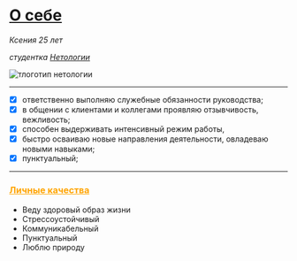# <u>О себе</u>

*Ксения*
*25 лет*

*студентка [Нетологии](https://netology.ru/)*

![тлоготип нетологии](https://blog-prod-bucket.website.yandexcloud.net/uploads/2020/05/%D0%BD%D0%BE%D0%B2%D1%8B%D0%B9-%D0%BB%D0%BE%D0%B3%D0%BE-1024x576.png)


***


 - [x] ответственно выполняю служебные обязанности руководства;
 - [x] в общении с клиентами и коллегами проявляю отзывчивость, вежливость;
 - [x] способен выдерживать интенсивный режим работы, 
 - [x] быстро осваиваю новые направления деятельности, овладеваю новыми навыками;
 - [x] пунктуальный;

---

### <span style='color: orange;'><u>Личные качества</u></span>
* Веду здоровый образ жизни	
* Стрессоустойчивый	
* Коммуникабельный	
* Пунктуальный
* Люблю природу 